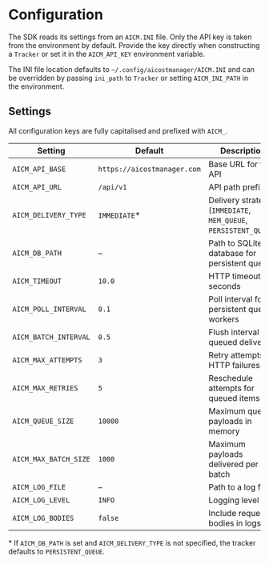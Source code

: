 # Configuration

The SDK reads its settings from an `AICM.INI` file. Only the API key is taken
from the environment by default. Provide the key directly when constructing a
`Tracker` or set it in the `AICM_API_KEY` environment variable.

The INI file location defaults to `~/.config/aicostmanager/AICM.INI` and can be
overridden by passing `ini_path` to `Tracker` or setting `AICM_INI_PATH` in the
environment.

## Settings

All configuration keys are fully capitalised and prefixed with `AICM_`.

| Setting | Default | Description |
| --- | --- | --- |
| `AICM_API_BASE` | `https://aicostmanager.com` | Base URL for the API |
| `AICM_API_URL` | `/api/v1` | API path prefix |
| `AICM_DELIVERY_TYPE` | `IMMEDIATE`* | Delivery strategy (`IMMEDIATE`, `MEM_QUEUE`, `PERSISTENT_QUEUE`) |
| `AICM_DB_PATH` | – | Path to SQLite database for persistent queue |
| `AICM_TIMEOUT` | `10.0` | HTTP timeout in seconds |
| `AICM_POLL_INTERVAL` | `0.1` | Poll interval for persistent queue workers |
| `AICM_BATCH_INTERVAL` | `0.5` | Flush interval for queued deliveries |
| `AICM_MAX_ATTEMPTS` | `3` | Retry attempts for HTTP failures |
| `AICM_MAX_RETRIES` | `5` | Reschedule attempts for queued items |
| `AICM_QUEUE_SIZE` | `10000` | Maximum queued payloads in memory |
| `AICM_MAX_BATCH_SIZE` | `1000` | Maximum payloads delivered per batch |
| `AICM_LOG_FILE` | – | Path to a log file |
| `AICM_LOG_LEVEL` | `INFO` | Logging level |
| `AICM_LOG_BODIES` | `false` | Include request bodies in logs |

\* If `AICM_DB_PATH` is set and `AICM_DELIVERY_TYPE` is not specified, the
tracker defaults to `PERSISTENT_QUEUE`.

